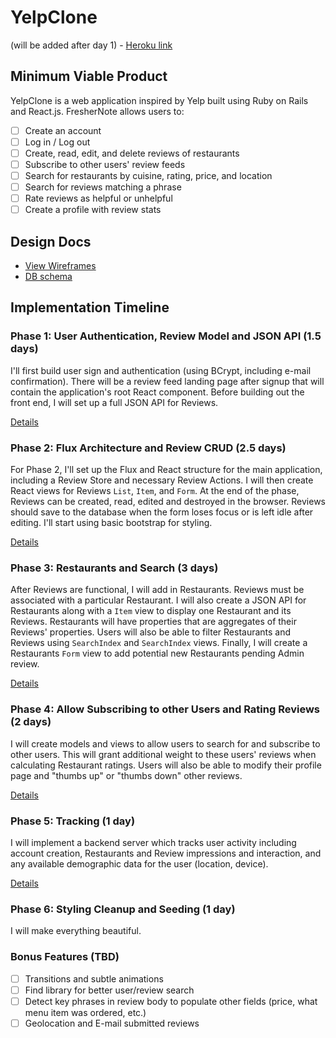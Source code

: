 # YelpClone

(will be added after day 1) - [Heroku link][heroku]

[heroku]: http://www.herokuapp.com

## Minimum Viable Product

YelpClone is a web application inspired by Yelp built using Ruby on Rails
and React.js. FresherNote allows users to:

- [ ] Create an account
- [ ] Log in / Log out
- [ ] Create, read, edit, and delete reviews of restaurants
- [ ] Subscribe to other users' review feeds
- [ ] Search for restaurants by cuisine, rating, price, and location
- [ ] Search for reviews matching a phrase
- [ ] Rate reviews as helpful or unhelpful
- [ ] Create a profile with review stats

## Design Docs
* [View Wireframes][view]
* [DB schema][schema]

[view]: ./docs/views.md
[schema]: ./docs/schema.md

## Implementation Timeline

### Phase 1: User Authentication, Review Model and JSON API (1.5 days)

I'll first build user sign and authentication (using BCrypt, including e-mail 
confirmation). There will be a review feed landing page after signup that will
contain the application's root React component. Before building out the front
end, I will set up a full JSON API for Reviews.

[Details][phase-one]

### Phase 2: Flux Architecture and Review CRUD (2.5 days)

For Phase 2, I'll set up the Flux and React structure for the main application,
including a Review Store and necessary Review Actions. I will then create React
views for Reviews `List`, `Item`, and `Form`. At the end of the phase,
Reviews can be created, read, edited and destroyed in the browser. Reviews
should save to the database when the form loses focus or is left idle after 
editing. I'll start using basic bootstrap for styling.

[Details][phase-two]

### Phase 3: Restaurants and Search (3 days)

After Reviews are functional, I will add in Restaurants. Reviews must be 
associated with a particular Restaurant. I will also create a JSON API
for Restaurants along with a `Item` view to display one Restaurant and 
its Reviews. Restaurants will have properties that are aggregates of
their Reviews' properties. Users will also be able to filter Restaurants
and Reviews using `SearchIndex` and `SearchIndex` views. Finally, I will
create a Restaurants `Form` view to add potential new Restaurants pending
Admin review.

[Details][phase-three]

### Phase 4: Allow Subscribing to other Users and Rating Reviews (2 days)

I will create models and views to allow users to search for and subscribe to
other users. This will grant additional weight to these users' reviews when 
calculating Restaurant ratings. Users will also be able to modify their
profile page and "thumbs up" or "thumbs down" other reviews.

[Details][phase-four]

### Phase 5: Tracking (1 day)

I will implement a backend server which tracks user activity including
account creation, Restaurants and Review impressions and interaction,
and any available demographic data for the user (location, device).

[Details][phase-five]

### Phase 6: Styling Cleanup and Seeding (1 day)

I will make everything beautiful.

### Bonus Features (TBD)
- [ ] Transitions and subtle animations
- [ ] Find library for better user/review search
- [ ] Detect key phrases in review body to populate other fields (price, what menu item was ordered, etc.)
- [ ] Geolocation and E-mail submitted reviews

[phase-one]: ./docs/phases/phase1.md
[phase-two]: ./docs/phases/phase2.md
[phase-three]: ./docs/phases/phase3.md
[phase-four]: ./docs/phases/phase4.md
[phase-five]: ./docs/phases/phase5.md
